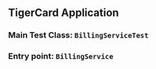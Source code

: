 
## TigerCard Application

### Main Test Class: `BillingServiceTest`

### Entry point: `BillingService`
